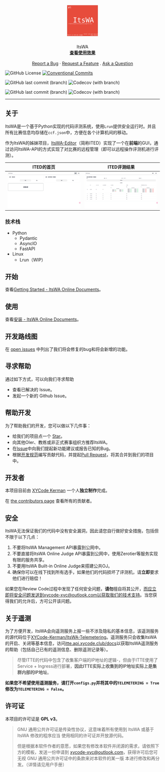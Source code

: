 <h1 align="center">
  <a href="https://github.com/XYCode-Kerman/ItsWA">
    <img src="https://raw.githubusercontent.com/XYCode-Kerman/ItsWA/docs/logo.svg" alt="Logo" width="100" height="100">
  </a>
</h1>


<div align="center">
  ItsWA
  <br />
  <a href="#about"><strong>查看使用效果</strong></a>
  <br />
  <br />
  <a href="https://github.com/XYCode-Kerman/ItsWA/issues/new?assignees=&labels=bug&template=01_BUG_REPORT.md&title=bug%3A+">Report a Bug</a>
  ·
  <a href="https://github.com/XYCode-Kerman/ItsWA/issues/new?assignees=&labels=enhancement&template=02_FEATURE_REQUEST.md&title=feat%3A+">Request a Feature</a>
  .
  <a href="https://github.com/XYCode-Kerman/ItsWA/issues/new?assignees=&labels=question&template=04_SUPPORT_QUESTION.md&title=support%3A+">Ask a Question</a>
</div>

![GitHub License](https://img.shields.io/github/license/XYCode-Kerman/ItsWA?style=flat-square) [![Conventional Commits](https://img.shields.io/badge/Conventional%20Commits-1.0.0-%23FE5196?logo=conventionalcommits&logoColor=white&style=flat-square)](https://conventionalcommits.org)

![GitHub last commit (branch)](https://img.shields.io/github/last-commit/XYCode-Kerman/ItsWA/master?style=flat-square&label=Last%20Commit%20on%20Master) ![Codecov (with branch)](https://img.shields.io/codecov/c/github/XYCode-Kerman/ItsWA/master?style=flat-square&label=Coverage%20on%20Master)

![GitHub last commit (branch)](https://img.shields.io/github/last-commit/XYCode-Kerman/ItsWA/develop?style=flat-square&label=Last%20Commit%20on%20Develop) ![Codecov (with branch)](https://img.shields.io/codecov/c/github/XYCode-Kerman/ItsWA/develop?style=flat-square&label=Coverage%20on%20Develop)

</div>

---

## 关于

ItsWA是一个基于Python实现的代码评测系统，使用`Lrun`提供安全运行时。并且所有比赛信息均存储在`ccf.json`中，方便在各个计算机间的移动。

作为ItsWA的姊妹项目，[ItsWA-Editor](https://github.com/XYCode-Kerman/ItsWA-Editor/)（简称ITED）实现了一个在**前端**的GUI，通过访问ItsWA-API的方式实现了对比赛的远程管理（即可以远程操作评测机进行评测）。

|                          ITED的首页                          |                         ITED评测结果                         |
| :----------------------------------------------------------: | :----------------------------------------------------------: |
| ![image-20240415134229646](https://github.com/XYCode-Kerman/ItsWA/blob/docs/images/image-20240415134229646.png?raw=true) | ![image-20240415134359382](https://github.com/XYCode-Kerman/ItsWA/blob/docs/images/image-20240415134359382.png?raw=true) |

### 技术栈

* Python
  * Pydantic
  * AsyncIO
  * FastAPI
* Linux
  * Lrun（WIP）

## 开始

查看[Getting Started - ItsWA Online Documents](https://docs.itswa.xycode.club/)。

## 使用

查看[安装 - ItsWA Online Documents](https://docs.itswa.xycode.club/how-to-use/install/)。

## 开发路线图

在 [open issues](https://github.com/XYCode-Kerman/ItsWA/issues) 中列出了我们将会修复的bug和将会新增的功能。

## 寻求帮助

通过如下方式，可以向我们寻求帮助

- 查看已解决的 Issue。
- 发起一个新的 Github Issue。

## 帮助开发

为了帮助我们的开发，您可以做以下几件事：

- 给我们的项目点一个 [Star](https://github.com/XYCode-Kerman/ItsWA)。
- 向其他OIer、教练或非正式赛事组织方推荐ItsWA。
- 在[Issue](https://github.com/XYCode-Kerman/ItsWA/issues)中向我们提起新功能建议或报告已知的Bug。
- 根据[开发规范](https://docs.itswa.xycode.club/develop/rules/)编写贡献代码，并提起[Pull Request](https://github.com/XYCode-Kerman/ItsWA/pulls)，将其合并到我们的项目中。

## 开发者

本项目目前由 [XYCode Kerman](https://github.com/XYCode-Kerman) 一个人**独立制作**完成。

在 [the contributors page](https://github.com/XYCode-Kerman/ItsWA/contributors) 查看所有的贡献者。

## 安全

ItsWA无法保证我们的代码中没有安全漏洞，因此请您自行做好安全措施，包括但不限于以下几点：

1. 不要将ItsWA Management API暴露到公网中。
2. 不要直接将ItsWA Online Judge API暴露到公网中，使用Zerotier等服务实现有限的服务共享。
3. 不要用ItsWA Built-in Online Judge来搭建公共OJ。
4. 确保你可以在线下找到所有选手，如果他们的代码损坏了评测机，请**立即**要求他们进行赔偿！

如果您在Review Code过程中发现了任何安全问题，**请勿**擅自将其公开，而应立即将安全问题发送到xycode-xyc@outlook.com以获取我们的技术支持。当您获得我们的允许后，方可公开该问题。

## 关于遥测

为了方便开发，ItsWA会向遥测服务上报一些不涉及隐私的基本信息，该遥测服务的源代码位于[XYCode-Kerman/ItsWA-Telemetering](https://github.com/XYCode-Kerman/ItsWA-Telemetering)。遥测服务只会收集ItsWA的开启、关闭等基本信息，访问[itte.api.xycode.club/docs](http://itte.api.xycode.club/docs)以获取ItsWA遥测服务的帮助（包括自己已有的遥测信息、删除遥测记录等）。

> 尽管ITTE的代码中包含了收集客户端的IP地址的逻辑-，但由于ITTE使用了Service + Ingress进行部署，**因此ITTE实际上收集到的IP地址实际上是集群内部的IP地址**。

**如果您不希望使用遥测服务，请打开`configs.py`并将其中的`TELEMETERING = True`修改为`TELEMETERING = False`。**

## 许可证

本项目的许可证是 **GPL v3**。

> GNU 通用公共许可证是传染性协议，这意味着所有使用到 ItsWA 或基于 ItsWA 修改的程序应当 使用相同的许可证并开放源代码。
>
> 但是根据本软件作者的意愿，如果您有修改本软件并闭源的需求，请依照下方的模板，发送一份申请到 [xycode-xyc@outlook.com](mailto:xycode-xyc@outlook.com)，获得许可后您可无视 GNU 通用公共许可证中的条款来对本软件的某一版 本进行修改和再分发。（详情请见用户手册）

